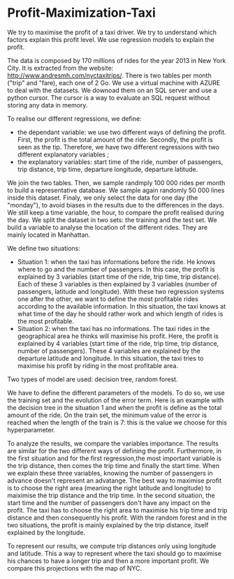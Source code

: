 # Profit-Maximization-Taxi

We try to maximise the profit of a taxi driver. We try to understand which factors explain this profit level. We use regression models to explain the profit. 

The data is composed by 170 millions of rides for the year 2013 in New York City. It is extracted from the website: http://www.andresmh.com/nyctaxitrips/. There is two tables per month ("trip" and "fare), each one of 2 Go. We use a virtual machine with AZURE to deal with the datasets. We downoad them on an SQL server and use a python cursor. The cursor is a way to evaluate an SQL request without storing any data in memory.

To realise our different regressions, we define:
- the dependant variable: we use two different ways of defining the profit. First, the profit is the total amount of the ride. Secondly, the profit is seen as the tip. Therefore, we have two different regressions with two different explanatory variables ;
- the explanatory variables: start time of the ride, number of passengers, trip distance, trip time, departure longitude, departure latitude.

We join the two tables. Then, we sample randmply 100 000 rides per month to build a representative database. We sample again randomly 50 000 lines inside this dataset. Finaly, we only select the data for one day (the "monday"), to avoid biases in the results due to the differences in the days. We still keep a time variable, the hour, to compare the profit realised during the day. We split the dataset in two sets: the training and the test set.
We build a variable to analyse the location of the different rides. They are mainly located in Manhattan.

 We define two situations:
- Situation 1: when the taxi has informations before the ride. He knows where to go and the number of passengers. In this case, the profit is explained by 3 variables (start time of the ride, trip time, trip distance). Each of these 3 variables is then explained by 3 variables (number of passengers, latitude and longitude). With these two regression systems one after the other, we want to define the most profitable rides according to the available information. In this situation, the taxi knows at what time of the day he should rather work and which length of rides is the most profitable.
- Situation 2: when the taxi has no informations. The taxi rides in the geographical area he thinks will maximise his profit. Here, the profit is explained by 4 variables (start time of the ride, trip time, trip distance, number of passengers). These 4 variables are explained by the departure latitude and longitude. In this situation, the taxi tries to maximise his profit by riding in the most profitable area. 

Two types of model are used: decision tree, random forest.

We have to define the different parameters of the models. To do so, we use the training set and the evolution of the error term. Here is an example with the decision tree in the situation 1 and when the profit is define as the total amount of the ride. On the train set, the minimum value of the error is reached when the length of the train is 7: this is the value we choose for this hyperparameter. 

To analyze the results, we compare the variables importance. The results are similar for the two different ways of defining the profit. Furthermore, in the first situation and for the first regression,the most important variable is the trip distance, then comes the trip time and finally the start time. When we explain these three variables, knowing the number of passengers in advance doesn't represent an advatange. The best way to maximise profit is to choose the right area (meaning the right latitude and longitude) to maiximise the trip distance and the trip time. In the second situation, the start time and the number of passengers don't have any impact on the profit.  The taxi has to choose the right area to maximise his trip time and trip distance and then consequently his profit. 
With the random forest and in the two situations, the profit is mainly explained by the trip distance, itself explained by the longitude.

To represent our results, we compute trip distances only using longitude and latitude. This a way to represent where the taxi should go to maximise his chances to have a longer trip and then a more important profit. We compare this projections with the map of NYC. 
